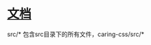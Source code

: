 <!--
 * @Author: Wanko
 * @Date: 2022-05-31 17:19:10
 * @LastEditors: Wanko
 * @LastEditTime: 2023-02-16 19:56:04
 * @Description: 
-->
# [文档](https://www.wolai.com/rFLraPf19XSSbggNnt3uCk)
 


 src/*
 包含src目录下的所有文件，caring-css/src/*